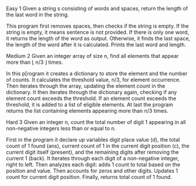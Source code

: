 Easy 1
Given a string s consisting of words and spaces, return the length of the last word in the string.

This program first removes spaces, then checks if the string is empty. If the string is empty, it means sentence is not provided. If there is  only one word, it returns the length of the word as output. Otherwise, it finds the last space, the length of the word after it is calculated. Prints the last word and length.

Medium 2 
Given an integer array of size n, find all elements that appear more than ⌊ n/3 ⌋ times.

In this p[rogram it creates a dictionary to store the element and the number of counts. It calculates the threshold value, n/3, for element occurrence. Then iterates through the array, updating the element count in the dictionary. It then iterates through the dictionary again, checking if any element count exceeds the threshold. If an element count exceeds the threshold, it is added to a list of eligible elements. At last the program returns the list containing elements appearing more than n/3 times.

Hard 3
Given an integer n, count the total number of digit 1 appearing in all non-negative integers less than or equal to n.

First in the program it declare up variables digit place value (d), the total count of 1 found (ans), current count of 1 in the current digit position (c), the current digit itself (present), and the remaining digits after removing the current 1 (back). It Iterates through each digit of a non-negative integer, right to left. Then analyzes each digit: adds 1 count to total based on the position and value. Then accounts for zeros and other digits. Updates 1 count for current digit position.
Finally, returns total count of 1 found.
